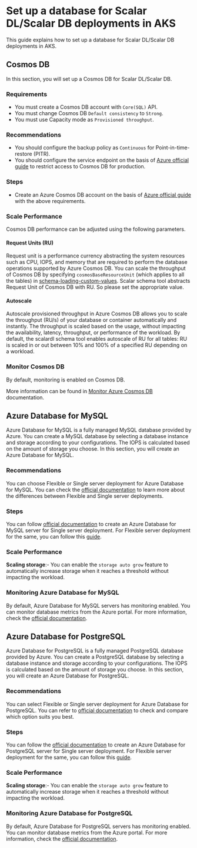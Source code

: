 # Set up a database for Scalar DL/Scalar DB deployments in AKS

This guide explains how to set up a database for Scalar DL/Scalar DB deployments in AKS.

## Cosmos DB

In this section, you will set up a Cosmos DB for Scalar DL/Scalar DB.

### Requirements

* You must create a Cosmos DB account with `Core(SQL)` API.
* You must change Cosmos DB `Default consistency` to `Strong`.
* You must use Capacity mode as `Provisioned throughput`.

### Recommendations

* You should configure the backup policy as `Continuous` for Point-in-time-restore (PITR).
* You should configure the service endpoint on the basis of [Azure official guide](https://docs.microsoft.com/en-us/azure/cosmos-db/how-to-configure-vnet-service-endpoint) to restrict access to Cosmos DB for production.

### Steps

* Create an Azure Cosmos DB account on the basis of [Azure official guide](https://docs.microsoft.com/en-us/azure/cosmos-db/create-cosmosdb-resources-portal#create-an-azure-cosmos-db-account) with the above requirements.

### Scale Performance

Cosmos DB performance can be adjusted using the following parameters.

#### Request Units (RU)

Request unit is a performance currency abstracting the system resources such as CPU, IOPS, and memory that are required to perform the database operations supported by Azure Cosmos DB.
You can scale the throughput of Cosmos DB by specifying `cosmosBaseResourceUnit` (which applies to all the tables) in [schema-loading-custom-values](https://github.com/scalar-labs/scalar-kubernetes/blob/master/conf/schema-loading-custom-values.yaml).
Scalar schema tool abstracts Request Unit of Cosmos DB with RU. So please set the appropriate value.

#### Autoscale

Autoscale provisioned throughput in Azure Cosmos DB allows you to scale the throughput (RU/s) of your database or container automatically and instantly.
The throughput is scaled based on the usage, without impacting the availability, latency, throughput, or performance of the workload.
By default, the scalardl schema tool enables autoscale of RU for all tables: RU is scaled in or out between 10% and 100% of a specified RU depending on a workload.

### Monitor Cosmos DB

By default, monitoring is enabled on Cosmos DB.

More information can be found in [Monitor Azure Cosmos DB](https://docs.microsoft.com/en-us/azure/cosmos-db/monitor-cosmos-db) documentation.

## Azure Database for MySQL

Azure Database for MySQL is a fully managed MySQL database provided by Azure. You can create a MySQL database by selecting a database instance and storage according to your configurations. The IOPS is calculated based on the amount of storage you choose.
In this section, you will create an Azure Database for MySQL.

### Recommendations

You can choose Flexible or Single server deployment for Azure Database for MySQL.
You can check the [official documentation](https://docs.microsoft.com/en-us/azure/mysql/select-right-deployment-type) to learn more about the differences between Flexible and Single server deployments.

### Steps

You can follow [official documentation](https://docs.microsoft.com/en-us/azure/mysql/quickstart-create-mysql-server-database-using-azure-portal) to create an Azure Database for MySQL server for Single server deployment.
For Flexible server deployment for the same, you can follow this [guide](https://docs.microsoft.com/en-us/azure/mysql/flexible-server/quickstart-create-server-portal).

### Scale Performance

**Scaling storage**:- You can enable the `storage auto grow` feature to automatically increase storage when it reaches a threshold without impacting the workload.

### Monitoring Azure Database for MySQL

By default, Azure Database for MySQL servers has monitoring enabled.
You can monitor database metrics from the Azure portal.
For more information, check the [official documentation](https://docs.microsoft.com/en-us/azure/mysql/concepts-monitoring).

## Azure Database for PostgreSQL

Azure Database for PostgreSQL is a fully managed PostgreSQL database provided by Azure. You can create a PostgreSQL database by selecting a database instance and storage according to your configurations. The IOPS is calculated based on the amount of storage you choose.
In this section, you will create an Azure Database for PostgreSQL.

### Recommendations
You can select Flexible or Single server deployment for Azure Database for PostgreSQL. You can refer to [official documentation](https://docs.microsoft.com/en-us/azure/postgresql/overview-postgres-choose-server-options) to check and compare which option suits you best.

### Steps

You can follow the [official documentation](https://docs.microsoft.com/en-us/azure/postgresql/quickstart-create-server-database-portal) to create an Azure Database for PostgreSQL server for Single server deployment.
For Flexible server deployment for the same, you can follow this [guide](https://docs.microsoft.com/en-us/azure/postgresql/flexible-server/quickstart-create-server-portal).

### Scale Performance

**Scaling storage**:- You can enable the `storage auto grow` feature to automatically increase storage when it reaches a threshold without impacting the workload.

### Monitoring Azure Database for PostgreSQL

By default, Azure Database for PostgreSQL servers has monitoring enabled.
You can monitor database metrics from the Azure portal.
For more information, check the [official documentation](https://docs.microsoft.com/en-us/azure/postgresql/concepts-monitoring).
